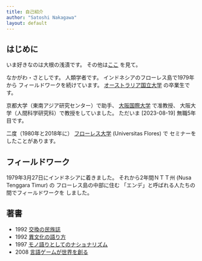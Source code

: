 ```yaml
---
title: 自己紹介
author: "Satoshi Nakagawa"
layout: default
---
```


## はじめに

いま好きなのは大根の浅漬です。
その他は[ここ](my_favourite_things.md) を見て。

なかがわ・さとしです。
人類学者です。
インドネシアのフローレス島で1979年から
フィールドワークを続けています。
[オーストラリア国立大学](https://www.anu.edu.au)
の卒業生です。

京都大学（東南アジア研究センター）で助手、
[大阪国際大学](https://www.oiu.ac.jp) で准教授、
大阪大学（人間科学研究科）で教授をしていました。
ただいま [2023-08-19] 無職5年目です。

二度（1980年と2018年に）
[フローレス大学](https://www.uniflor.ac.id/)
(Universitas Flores) で
セミナーをしたことがあります。


## フィールドワーク

1979年3月27日にインドネシアに着きました。
それから2年間ＮＴＴ州 (Nusa Tenggara Timur) の
フローレス島の中部に住む
「エンデ」と呼ばれる人たちの間でフィールドワークを
しました。

## 著書

- 1992 [交換の民族誌](https://www.amazon.co.jp/%E4%BA%A4%E6%8F%9B%E3%81%AE%E6%B0%91%E6%97%8F%E8%AA%8C%E2%80%95%E3%81%82%E3%82%8B%E3%81%84%E3%81%AF%E7%8A%AC%E5%A5%BD%E3%81%8D%E3%81%AE%E3%81%9F%E3%82%81%E3%81%AE%E4%BA%BA%E9%A1%9E%E5%AD%A6%E5%85%A5%E9%96%80-SEKAISHISO-SEMINAR-%E4%B8%AD%E5%B7%9D-%E6%95%8F/dp/4790704297/ref=sr_1_5?__mk_ja_JP=%E3%82%AB%E3%82%BF%E3%82%AB%E3%83%8A&dchild=1&keywords=%E4%BA%A4%E6%8F%9B%E3%81%AE%E4%BA%BA%E9%A1%9E%E5%AD%A6&qid=1604239994&sr=8-5)
- 1992 [異文化の語り方](https://www.amazon.co.jp/%E7%95%B0%E6%96%87%E5%8C%96%E3%81%AE%E8%AA%9E%E3%82%8A%E6%96%B9%E2%80%95%E3%81%82%E3%82%8B%E3%81%84%E3%81%AF%E7%8C%AB%E5%A5%BD%E3%81%8D%E3%81%AE%E3%81%9F%E3%82%81%E3%81%AE%E4%BA%BA%E9%A1%9E%E5%AD%A6%E5%85%A5%E9%96%80-SEKAISHISO-SEMINAR-%E4%B8%AD%E5%B7%9D-%E6%95%8F/dp/4790704300/ref=pd_bxgy_img_2/356-1846600-3307422?_encoding=UTF8&pd_rd_i=4790704300&pd_rd_r=57c0adb7-7deb-4715-b295-a252a34a328d&pd_rd_w=xzuXr&pd_rd_wg=T9hBG&pf_rd_p=e64b0a81-ca1b-4802-bd2c-a4b65bccc76e&pf_rd_r=FBS4H10NWR083Z6H867W&psc=1&refRID=FBS4H10NWR083Z6H867W)
- 1997 [モノ語りとしてのナショナリズム](https://www.amazon.co.jp/%E3%83%A2%E3%83%8E%E8%AA%9E%E3%82%8A%E3%81%A8%E3%81%97%E3%81%A6%E3%81%AE%E3%83%8A%E3%82%B7%E3%83%A7%E3%83%8A%E3%83%AA%E3%82%BA%E3%83%A0%E2%80%95%E7%90%86%E8%AB%96%E4%BA%BA%E9%A1%9E%E5%AD%A6%E7%9A%84%E6%8E%A2%E6%B1%82-%E8%AA%8D%E8%AD%98%E3%81%A8%E6%96%87%E5%8C%96-%E4%B8%AD%E5%B7%9D-%E6%95%8F/dp/4760892613/ref=sr_1_1?__mk_ja_JP=%E3%82%AB%E3%82%BF%E3%82%AB%E3%83%8A&dchild=1&keywords=%E4%B8%AD%E5%B7%9D%E6%95%8F+%E3%83%8A%E3%82%B7%E3%83%A7%E3%83%8A%E3%83%AA%E3%82%BA%E3%83%A0&qid=1604240117&s=books&sr=1-1)
- 2008 [言語ゲームが世界を創る](https://www.amazon.co.jp/%E8%A8%80%E8%AA%9E%E3%82%B2%E3%83%BC%E3%83%A0%E3%81%8C%E4%B8%96%E7%95%8C%E3%82%92%E5%89%B5%E3%82%8B%E2%80%95%E4%BA%BA%E9%A1%9E%E5%AD%A6%E3%81%A8%E7%A7%91%E5%AD%A6%E2%80%95-%E4%B8%96%E7%95%8C%E6%80%9D%E6%83%B3%E3%82%BC%E3%83%9F%E3%83%8A%E3%83%BC%E3%83%AB-SEKAISHISO-SEMINAR-%E4%B8%AD%E5%B7%9D/dp/4790714187/ref=sr_1_1?__mk_ja_JP=%E3%82%AB%E3%82%BF%E3%82%AB%E3%83%8A&dchild=1&keywords=%E4%B8%AD%E5%B7%9D%E6%95%8F+%E8%A8%80%E8%AA%9E%E3%82%B2%E3%83%BC%E3%83%A0&qid=1604240170&s=books&sr=1-)



